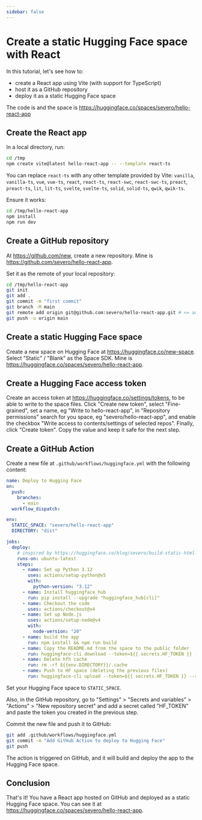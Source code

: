 ```yaml
---
sidebar: false
---
```


# Create a static Hugging Face space with React

In this tutorial, let's see how to:
- create a React app using Vite (with support for TypeScript)
- host it as a GitHub repository
- deploy it as a static Hugging Face space

The code is  and the space is https://huggingface.co/spaces/severo/hello-react-app

## Create the React app

In a local directory, run:

```bash
cd /tmp
npm create vite@latest hello-react-app -- --template react-ts
```

<div class="note">

You can replace `react-ts` with any other template provided by Vite: `vanilla`, `vanilla-ts`, `vue`, `vue-ts`, `react`, `react-ts`, `react-swc`, `react-swc-ts`, `preact`, `preact-ts`, `lit`, `lit-ts`, `svelte`, `svelte-ts`, `solid`, `solid-ts`, `qwik`, `qwik-ts`.

</div>

Ensure it works:

```bash
cd /tmp/hello-react-app
npm install
npm run dev
```

## Create a GitHub repository

At https://github.com/new, create a new repository. Mine is https://github.com/severo/hello-react-app.

Set it as the remote of your local repository:

```bash
cd /tmp/hello-react-app
git init
git add .
git commit -m "first commit"
git branch -M main
git remote add origin git@github.com:severo/hello-react-app.git # <= adapt
git push -u origin main
```

## Create a static Hugging Face space

Create a new space on Hugging Face at https://huggingface.co/new-space. Select "Static" / "Blank" as the Space SDK. Mine is https://huggingface.co/spaces/severo/hello-react-app.

## Create a Hugging Face access token

Create an access token at https://huggingface.co/settings/tokens, to be able to write to the space files. Click "Create new token", select "Fine-grained", set a name, eg "Write to hello-react-app", in "Repository permissions" search for you space, eg "severo/hello-react-app", and enable the checkbox "Write access to contents/settings of selected repos". Finally, click "Create token". Copy the value and keep it safe for the next step.

## Create a GitHub Action

Create a new file at `.github/workflows/huggingface.yml` with the following content:

```yaml
name: Deploy to Hugging Face
on:
  push:
    branches:
      - main
  workflow_dispatch:

env:
  STATIC_SPACE: "severo/hello-react-app"
  DIRECTORY: "dist"

jobs:
  deploy:
    # inspired by https://huggingface.co/blog/severo/build-static-html-spaces
    runs-on: ubuntu-latest
    steps:
      - name: Set up Python 3.12
        uses: actions/setup-python@v5
        with:
          python-version: "3.12"
      - name: Install huggingface_hub
        run: pip install --upgrade "huggingface_hub[cli]"
      - name: Checkout the code
        uses: actions/checkout@v4
      - name: Set up Node.js
        uses: actions/setup-node@v4
        with:
          node-version: "20"
      - name: build the app
        run: npm install && npm run build
      - name: Copy the README.md from the space to the public folder
        run: huggingface-cli download --token=${{ secrets.HF_TOKEN }} --repo-type=space --local-dir=${{env.DIRECTORY}} ${{env.STATIC_SPACE}} README.md
      - name: Delete hfh cache
        run: rm -rf ${{env.DIRECTORY}}/.cache
      - name: Push to HF space (deleting the previous files)
        run: huggingface-cli upload --token=${{ secrets.HF_TOKEN }} --repo-type=space ${{env.STATIC_SPACE}} ${{env.DIRECTORY}} . --delete "*"
```

Set your Hugging Face space to `STATIC_SPACE`.

Also, in the GitHub repository, go to "Settings" > "Secrets and variables" > "Actions" > "New repository secret" and add a secret called "HF_TOKEN" and paste the token you created in the previous step.

Commit the new file and push it to GitHub:

```bash
git add .github/workflows/huggingface.yml
git commit -m "Add GitHub Action to deploy to Hugging Face"
git push
```

The action is triggered on GitHub, and it will build and deploy the app to the Hugging Face space.

## Conclusion

That's it! You have a React app hosted on GitHub and deployed as a static Hugging Face space. You can see it at https://huggingface.co/spaces/severo/hello-react-app.
